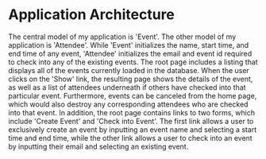 # Application Architecture

The central model of my application is 'Event'. The other model of my
application is 'Attendee'. While 'Event' initializes the name, start time, and
end time of any event, 'Attendee' initializes the email and event id required to
check into any of the existing events. The root page includes a listing that
displays all of the events currently loaded in the database. When the user
clicks on the 'Show' link, the resulting page shows the details of the event,
as well as a list of attendees underneath if others have checked into that
particular event. Furthermore, events can be canceled from the home page, which
would also destroy any corresponding attendees who are checked into that event.
In addition, the root page contains links to two forms, which include 'Create
Event' and 'Check into Event'. The first link allows a user to exclusively
create an event by inputting an event name and selecting a start time and end
time, while the other link allows a user to check into an event by inputting
their email and selecting an existing event.
